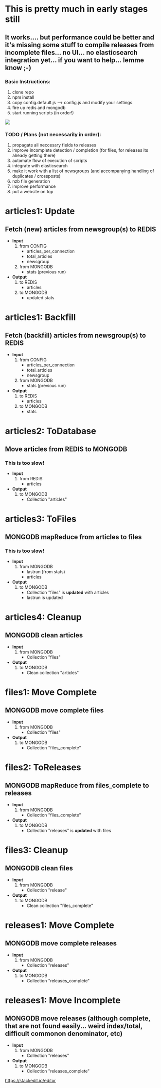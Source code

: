 # This is pretty much in early stages still
## It works.... but performance could be better and it's missing some stuff to compile releases from incomplete files... no UI... no elasticsearch integration yet... if you want to help... lemme know ;-)
### Basic Instructions:
 1. clone repo
 1. npm install
 1. copy config.default.js --> config.js and modify your settings
 1. fire up redis and mongodb
 1. start running scripts (in order!)

![](process.jpg)

### TODO / Plans (not necessarily in order):
 1. propagate all neccesary fields to releases
 1. improve incomplete detection / completion (for files, for releases its already getting there)
 1. automate flow of execution of scripts
 1. integrate with elasticsearch
 1. make it work with a list of newsgroups (and accompanying handling of duplicates / crossposts)
 1. nzb file generation
 1. improve performance
 1. put a website on top

# articles1: Update
## Fetch (new) articles from newsgroup(s) to REDIS
- **Input**
	1. from CONFIG
		- articles_per_connection
		- total_articles
		- newsgroup
	1. from MONGODB
		- stats (previous run)
- **Output**
	1. to REDIS
		- articles
	1. to MONGODB
		- updated stats
# articles1: Backfill
## Fetch (backfill) articles from newsgroup(s) to REDIS
- **Input**
	1. from CONFIG
		- articles_per_connection
		- total_articles
		- newsgroup
	1. from MONGODB
		- stats (previous run)
- **Output**
	1. to REDIS
		- articles
	1. to MONGODB
		- stats
# articles2: ToDatabase
## Move articles from REDIS to MONGODB
### This is too slow!
- **Input**
	1. from REDIS
		- articles
- **Output**
	1. to MONGODB
		- Collection "articles"
# articles3: ToFiles
## MONGODB mapReduce from articles to files
### This is too slow!
- **Input**
	1. from MONGODB
		- lastrun (from stats)
		- articles
- **Output**
	1. to MONGODB
		- Collection "files" is **updated** with articles
		- lastrun is updated
# articles4: Cleanup
## MONGODB clean articles
- **Input**
	1. from MONGODB
		- Collection "files"
- **Output**
	1. to MONGODB
		- Clean collection "articles"
# files1: Move Complete
## MONGODB move complete files
- **Input**
	1. from MONGODB
		- Collection "files"
- **Output**
	1. to MONGODB
		- Collection "files_complete"
# files2: ToReleases
## MONGODB mapReduce from files_complete to releases
- **Input**
	1. from MONGODB
		- Collection "files_complete"
- **Output**
	1. to MONGODB
		- Collection "releases" is **updated** with files
# files3: Cleanup
## MONGODB clean files
- **Input**
	1. from MONGODB
		- Collection "release"
- **Output**
	1. to MONGODB
		- Clean collection "files_complete"
# releases1: Move Complete
## MONGODB move complete releases
- **Input**
	1. from MONGODB
		- Collection "releases"
- **Output**
	1. to MONGODB
		- Collection "releases_complete"
# releases1: Move Incomplete
## MONGODB move releases (although complete, that are not found easily... weird index/total, difficult commonon denominator, etc)
- **Input**
	1. from MONGODB
		- Collection "releases"
- **Output**
	1. to MONGODB
		- Collection "releases_complete"

https://stackedit.io/editor